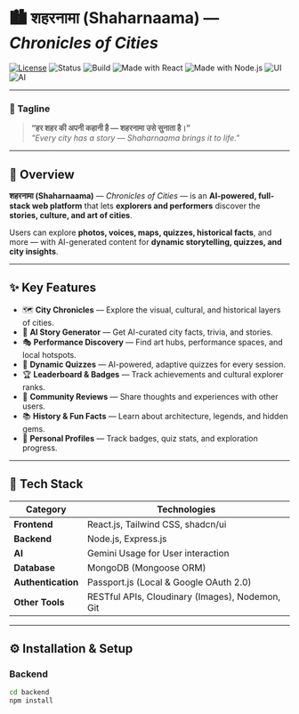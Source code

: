 # 🏙️ शहरनामा (Shaharnaama) — *Chronicles of Cities*

[![License](https://img.shields.io/badge/License-MIT-blue.svg)](LICENSE)
![Status](https://img.shields.io/badge/Status-Active-brightgreen.svg)
![Build](https://img.shields.io/badge/Build-Passing-success.svg)
![Made with React](https://img.shields.io/badge/Made%20with-React-blue.svg)
![Made with Node.js](https://img.shields.io/badge/Backend-Node.js-green.svg)
![UI](https://img.shields.io/badge/UI-shadcn%2Fui%20%26%20TailwindCSS-purple.svg)
![AI](https://img.shields.io/badge/AI-Integrated-orange.svg)

---

### 🌆 Tagline

> **“हर शहर की अपनी कहानी है — शहरनामा उसे सुनाता है।”**  
> *"Every city has a story — Shaharnaama brings it to life."*

---

## 🎯 Overview

**शहरनामा (Shaharnaama)** — *Chronicles of Cities* — is an **AI-powered, full-stack web platform** that lets **explorers and performers** discover the **stories, culture, and art of cities**.  

Users can explore **photos, voices, maps, quizzes, historical facts**, and more — with AI-generated content for **dynamic storytelling, quizzes, and city insights**.

---

## ✨ Key Features

- 🗺️ **City Chronicles** — Explore the visual, cultural, and historical layers of cities.  
- 🤖 **AI Story Generator** — Get AI-curated city facts, trivia, and stories.  
- 🎭 **Performance Discovery** — Find art hubs, performance spaces, and local hotspots.  
- 🧠 **Dynamic Quizzes** — AI-powered, adaptive quizzes for every session.  
- 🏆 **Leaderboard & Badges** — Track achievements and cultural explorer ranks.  
- 💬 **Community Reviews** — Share thoughts and experiences with other users.  
- 📚 **History & Fun Facts** — Learn about architecture, legends, and hidden gems.  
- 👤 **Personal Profiles** — Track badges, quiz stats, and exploration progress.  

---

## 🧱 Tech Stack

| Category | Technologies |
|-----------|--------------|
| **Frontend** | React.js, Tailwind CSS, shadcn/ui |
| **Backend** | Node.js, Express.js |
| **AI** | Gemini Usage for User interaction |
| **Database** | MongoDB (Mongoose ORM) |
| **Authentication** | Passport.js (Local & Google OAuth 2.0) |
| **Other Tools** | RESTful APIs, Cloudinary (Images), Nodemon, Git |

---

## ⚙️ Installation & Setup

### Backend

```bash
cd backend
npm install

